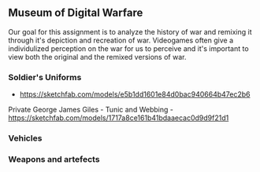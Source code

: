 ## Museum of Digital Warfare 

Our goal for this assignment is to analyze the history of war and remixing it through it's depiction and recreation of war. Videogames often give a individulized perception on the war for us to perceive and it's important to view both the original and the remixed versions of war. 


### Soldier's Uniforms
- https://sketchfab.com/models/e5b1dd1601e84d0bac940664b47ec2b6

Private George James Giles - Tunic and Webbing
-https://sketchfab.com/models/1717a8ce161b41bdaaecac0d9d9f21d1


### Vehicles


### Weapons and artefects
